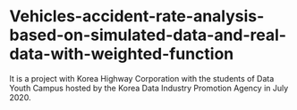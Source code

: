 # Vehicles-accident-rate-analysis-based-on-simulated-data-and-real-data-with-weighted-function
It is a project with Korea Highway Corporation with the students of Data Youth Campus hosted by the Korea Data Industry Promotion Agency in July 2020.
